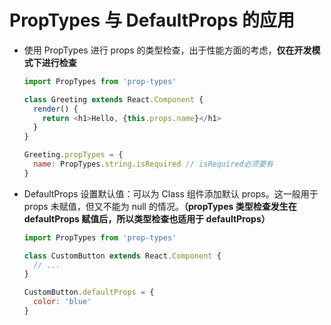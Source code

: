 # PropTypes 与 DefaultProps 的应用

- 使用 PropTypes 进行 props 的类型检查，出于性能方面的考虑，**仅在开发模式下进行检查**

  ```js
  import PropTypes from 'prop-types'

  class Greeting extends React.Component {
    render() {
      return <h1>Hello, {this.props.name}</h1>
    }
  }

  Greeting.propTypes = {
    name: PropTypes.string.isRequired // isRequired必须要有
  }
  ```

- DefaultProps 设置默认值：可以为 Class 组件添加默认 props。这一般用于 props 未赋值，但又不能为 null 的情况。**（propTypes 类型检查发生在 defaultProps 赋值后，所以类型检查也适用于 defaultProps）**

  ```js
  import PropTypes from 'prop-types'

  class CustomButton extends React.Component {
    // ...
  }

  CustomButton.defaultProps = {
    color: 'blue'
  }
  ```
